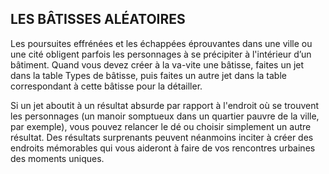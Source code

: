 ## LES BÂTISSES ALÉATOIRES


Les poursuites effrénées et les échappées éprouvantes dans
une ville ou une cité obligent parfois les personnages à se
précipiter à l'intérieur d’un bâtiment. Quand vous devez créer
à la va-vite une bâtisse, faites un jet dans la table Types de
bâtisse, puis faites un autre jet dans la table correspondant à
cette bâtisse pour la détailler.

Si un jet aboutit à un résultat absurde par rapport
à l'endroit où se trouvent les personnages (un manoir
somptueux dans un quartier pauvre de la ville, par exemple),
vous pouvez relancer le dé ou choisir simplement un autre
résultat. Des résultats surprenants peuvent néanmoins
inciter à créer des endroits mémorables qui vous aideront à
faire de vos rencontres urbaines des moments uniques.

